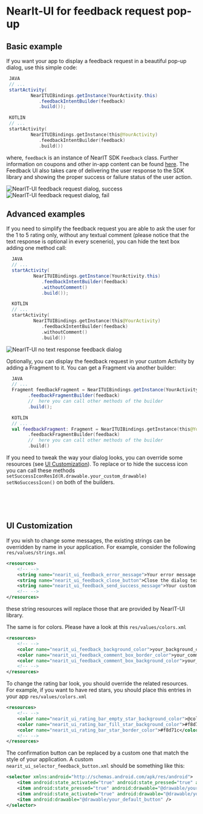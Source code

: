 # NearIt-UI for feedback request pop-up

## Basic example
If you want your app to display a feedback request in a beautiful pop-up dialog, use this simple code:

```java
 JAVA
 // ...
 startActivity(
         NearITUIBindings.getInstance(YourActivity.this)
            .feedbackIntentBuilder(feedback)
            .build());
```

```kotlin
 KOTLIN
 // ...
 startActivity(
         NearITUIBindings.getInstance(this@YourActivity)
            .feedbackIntentBuilder(feedback)
            .build())
```

where, `feedback` is an instance of NearIT SDK `Feedback` class. Further information on coupons and other in-app content can be found [here](http://nearit-android.readthedocs.io/en/latest/in-app-content/).
The Feedback UI also takes care of delivering the user response to the SDK library and showing the proper success or failure status of the user action.

![NearIT-UI feedback request dialog, success](feedback_request_success.gif)
![NearIT-UI feedback request dialog, fail](feedback_request_fail.gif)

## Advanced examples
If you need to simplify the feedback request you are able to ask the user for the 1 to 5 rating only, without any textual comment (please notice that the text response is optional in every scenerio), you can hide the text box adding one method call:

```java
  JAVA
  // ...
  startActivity(
          NearITUIBindings.getInstance(YourActivity.this)
             .feedbackIntentBuilder(feedback)
             .withoutComment()
             .build());
```

```kotlin
  KOTLIN
  // ...
  startActivity(
          NearITUIBindings.getInstance(this@YourActivity)
             .feedbackIntentBuilder(feedback)
             .withoutComment()
             .build())
```


![NearIT-UI no text response feedback dialog](feedback_no_text.png)

Optionally, you can display the feedback request in your custom Activity by adding a Fragment to it. You can get a Fragment via another builder:

```java
  JAVA
  // ...
  Fragment feedbackFragment = NearITUIBindings.getInstance(YourActivity.this)
        .feedbackFragmentBuilder(feedback)
        //  here you can call other methods of the builder
        .build();
```

```kotlin
  KOTLIN
  // ...
  val feedbackFragment: Fragment = NearITUIBindings.getInstance(this@YourActivity)
        .feedbackFragmentBuilder(feedback)
        //  here you can call other methods of the builder
        .build()
```

If you need to tweak the way your dialog looks, you can override some resources (see [UI Customization](#ui-customization)).
To replace or to hide the success icon you can call these methods
`setSuccessIconResId(R.drawable.your_custom_drawable)` 
`setNoSuccessIcon()`
on both of the builders.

<br>
<br>
<br>

## UI Customization

If you wish to change some messages, the existing strings can be overridden by name in your application. For example, consider the following `res/values/strings.xml`

```xml
<resources>
    <!-- -->
    <string name="nearit_ui_feedback_error_message">Your error message!</string>
    <string name="nearit_ui_feedback_close_button">Close the dialog text</string>
    <string name="nearit_ui_feedback_send_success_message">Your custom success message</string>
    <!-- -->
</resources>
```

these string resources will replace those that are provided by NearIT-UI library.

The same is for colors. Please have a look at this `res/values/colors.xml`

```xml
<resources>
    <!-- -->
    <color name="nearit_ui_feedback_background_color">your_background_color</color>
    <color name="nearit_ui_feedback_comment_box_border_color">your_comment_box_border_color</color>
    <color name="nearit_ui_feedback_comment_box_background_color">your_comment_box_background_color</color>
    <!-- -->
</resources>
```

To change the rating bar look, you should override the related resources. For example, if you want to have red stars, you should place this entries in your app `res/values/colors.xml`

```xml
<resources>
    <!-- -->
    <color name="nearit_ui_rating_bar_empty_star_background_color">@color/nearit_ui_real_white</color>
    <color name="nearit_ui_rating_bar_fill_star_background_color">#f8d71c</color>
    <color name="nearit_ui_rating_bar_star_border_color">#f8d71c</color>
    <!-- -->
</resources>
```

The confirmation button can be replaced by a custom one that match the style of your application. A custom `nearit_ui_selector_feedback_button.xml` should be something like this:

```xml
<selector xmlns:android="http://schemas.android.com/apk/res/android">
    <item android:state_activated="true" android:state_pressed="true" android:drawable="@drawable/your_error_button_when_pressed" />
    <item android:state_pressed="true" android:drawable="@drawable/your_default_button_when_is_pressed" />
    <item android:state_activated="true" android:drawable="@drawable/your_error_button" />
    <item android:drawable="@drawable/your_default_button" />
</selector>
```